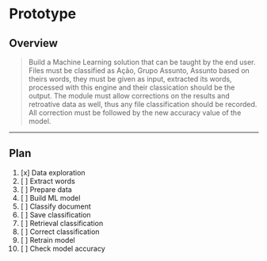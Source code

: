 Prototype
===

Overview
---

> Build a Machine Learning solution that can be taught by the end user. Files must be classified as Ação, Grupo Assunto, Assunto based on theirs words, they must be given as input, extracted its words, processed with this engine and their classication should be the output. The module must allow corrections on the results and retroative data as well, thus any file classification should be recorded. All correction must be followed by the new accuracy value of the model.

----

Plan
---

1. [x] Data exploration
1. [ ] Extract words
1. [ ] Prepare data
1. [ ] Build ML model
1. [ ] Classify document
1. [ ] Save classification
1. [ ] Retrieval classification
1. [ ] Correct classification
1. [ ] Retrain model
1. [ ] Check model accuracy
